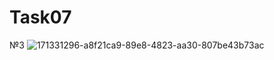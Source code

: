 # Task07
№3
![171331296-a8f21ca9-89e8-4823-aa30-807be43b73ac](https://user-images.githubusercontent.com/90615042/175882871-56292c17-17ab-4e58-a45d-9199051b6211.png)
